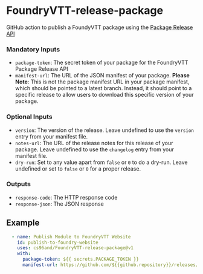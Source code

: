 # FoundryVTT-release-package
GitHub action to publish a FoundyVTT package using the [Package Release API](https://foundryvtt.com/article/package-release-api/)

### Mandatory Inputs
- `package-token`: The secret token of your package for the FoundryVTT Package Release API
- `manifest-url`: The URL of the JSON manifest of your package.  **Please Note**: This is not the package manifest URL in your package manifest, which should be pointed to a latest branch. Instead, it should point to a specific release to allow users to download this specific version of your package.

### Optional Inputs
- `version`: The version of the release.  Leave undefined to use the `version` entry from your manifest file.
- `notes-url`: The URL of the release notes for this release of your package.  Leave undefined to use the `changelog` entry from your manifest file.
- `dry-run`: Set to any value apart from `false` or `0` to do a dry-run.  Leave undefined or set to `false` or `0` for a proper release.

### Outputs
- `response-code`: The HTTP response code
- `response-json`: The JSON response

## Example
```yaml
  - name: Publish Module to FoundryVTT Website
    id: publish-to-foundry-website
    uses: cs96and/FoundryVTT-release-package@v1
    with:
      package-token: ${{ secrets.PACKAGE_TOKEN }}
      manifest-url: https://github.com/${{github.repository}}/releases/download/${{github.event.release.tag_name}}/module.json
```
